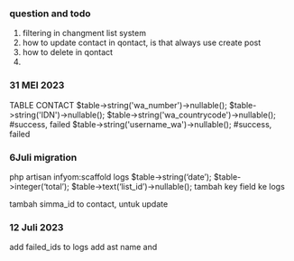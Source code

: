 ### question and todo
1. filtering in changment list system
2. how to update contact in qontact, is that always use create post
3. how to delete in qontact
4. 


### 31 MEI 2023
TABLE CONTACT
$table->string('wa_number')->nullable();
$table->string('IDN')->nullable();
$table->string('wa_countrycode')->nullable(); #success, failed
$table->string('username_wa')->nullable(); #success, failed

### 6Juli migration
php artisan infyom:scaffold logs
$table->string(‘date’);
$table->integer(‘total’);
$table->text(‘list_id’)->nullable();
tambah key field ke logs

tambah simma_id to contact, untuk update


### 12 Juli 2023
add failed_ids to logs
add ast name and 
